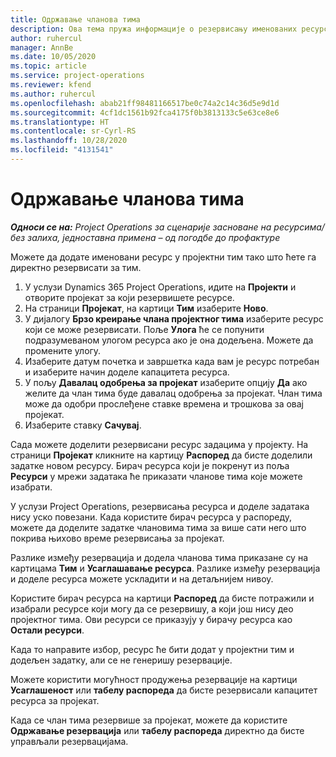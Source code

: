 ```yaml
---
title: Одржавање чланова тима
description: Ова тема пружа информације о резервисању именованих ресурса за тимове пројекта и њиховом додељивању задацима.
author: ruhercul
manager: AnnBe
ms.date: 10/05/2020
ms.topic: article
ms.service: project-operations
ms.reviewer: kfend
ms.author: ruhercul
ms.openlocfilehash: abab21ff98481166517be0c74a2c14c36d5e9d1d
ms.sourcegitcommit: 4cf1dc1561b92fca4175f0b3813133c5e63ce8e6
ms.translationtype: HT
ms.contentlocale: sr-Cyrl-RS
ms.lasthandoff: 10/28/2020
ms.locfileid: "4131541"
---
```

# <a name="maintain-team-members"></a>Одржавање чланова тима

_**Односи се на:** Project Operations за сценарије засноване на ресурсима/без залиха, једноставна примена – од погодбе до профактуре_

Можете да додате именовани ресурс у пројектни тим тако што ћете га директно резервисати за тим.

1. У услузи Dynamics 365 Project Operations, идите на **Пројекти** и отворите пројекат за који резервишете ресурсе.
2. На страници **Пројекат**, на картици **Тим** изаберите **Ново**. 
3. У дијалогу **Брзо креирање члана пројектног тима** изаберите ресурс који се може резервисати. Поље **Улога** ће се попунити подразумеваном улогом ресурса ако је она додељена. Можете да промените улогу. 
4. Изаберите датум почетка и завршетка када вам је ресурс потребан и изаберите начин доделе капацитета ресурса. 
5. У пољу **Давалац одобрења за пројекат** изаберите опцију **Да** ако желите да члан тима буде давалац одобрења за пројекат. Члан тима може да одобри прослеђене ставке времена и трошкова за овај пројекат. 
6. Изаберите ставку **Сачувај**.

Сада можете доделити резервисани ресурс задацима у пројекту. На страници **Пројекат** кликните на картицу **Распоред** да бисте доделили задатке новом ресурсу. Бирач ресурса који је покренут из поља **Ресурси** у мрежи задатака ће приказати чланове тима које можете изабрати.


У услузи Project Operations, резервисања ресурса и доделе задатака нису уско повезани. Када користите бирач ресурса у распореду, можете да доделите задатке члановима тима за више сати него што покрива њихово време резервисања за пројекат.

Разлике између резервација и додела чланова тима приказане су на картицама **Тим** и **Усаглашавање ресурса**. Разлике између резервација и доделе ресурса можете ускладити и на детаљнијем нивоу.

Користите бирач ресурса на картици **Распоред** да бисте потражили и изабрали ресурсе који могу да се резервишу, а који још нису део пројектног тима. Ови ресурси се приказују у бирачу ресурса као **Остали ресурси**.

Када то направите избор, ресурс ће бити додат у пројектни тим и додељен задатку, али се не генеришу резервације.

Можете користити могућност продужења резервације на картици **Усаглашеност** или **табелу распореда** да бисте резервисали капацитет ресурса за пројекат.

Када се члан тима резервише за пројекат, можете да користите **Одржавање резервација** или **табелу распореда** директно да бисте управљали резервацијама.
